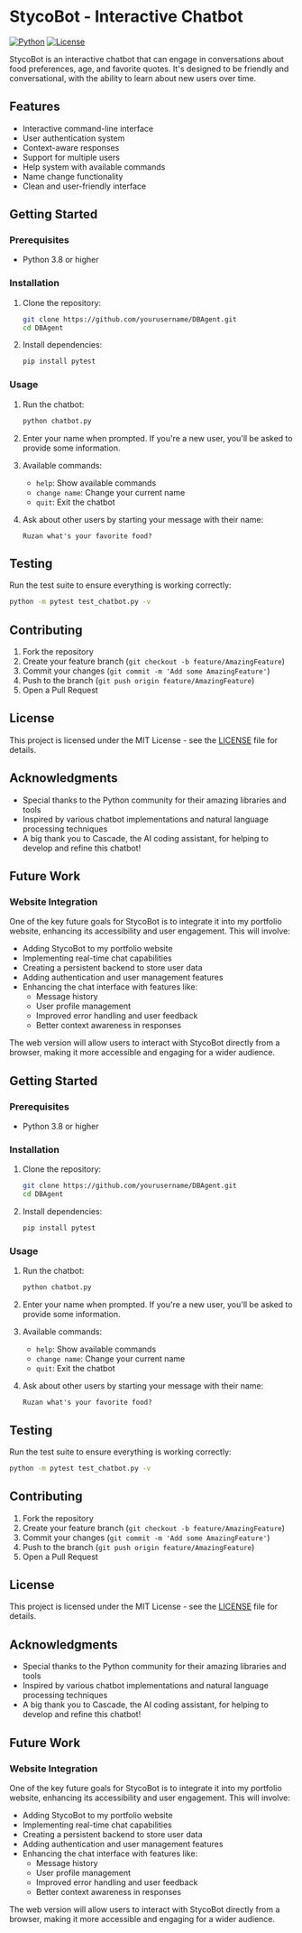 # StycoBot - Interactive Chatbot

[![Python](https://img.shields.io/badge/python-3.8+-blue.svg)](https://www.python.org/)
[![License](https://img.shields.io/badge/license-MIT-blue.svg)](LICENSE)

StycoBot is an interactive chatbot that can engage in conversations about food preferences, age, and favorite quotes. It's designed to be friendly and conversational, with the ability to learn about new users over time.

## Features

- Interactive command-line interface
- User authentication system
- Context-aware responses
- Support for multiple users
- Help system with available commands
- Name change functionality
- Clean and user-friendly interface

## Getting Started

### Prerequisites

- Python 3.8 or higher

### Installation

1. Clone the repository:
   ```bash
   git clone https://github.com/yourusername/DBAgent.git
   cd DBAgent
   ```

2. Install dependencies:
   ```bash
   pip install pytest
   ```

### Usage

1. Run the chatbot:
   ```bash
   python chatbot.py
   ```

2. Enter your name when prompted. If you're a new user, you'll be asked to provide some information.

3. Available commands:
   - `help`: Show available commands
   - `change name`: Change your current name
   - `quit`: Exit the chatbot

4. Ask about other users by starting your message with their name:
   ```
   Ruzan what's your favorite food?
   ```

## Testing

Run the test suite to ensure everything is working correctly:
```bash
python -m pytest test_chatbot.py -v
```

## Contributing

1. Fork the repository
2. Create your feature branch (`git checkout -b feature/AmazingFeature`)
3. Commit your changes (`git commit -m 'Add some AmazingFeature'`)
4. Push to the branch (`git push origin feature/AmazingFeature`)
5. Open a Pull Request

## License

This project is licensed under the MIT License - see the [LICENSE](LICENSE) file for details.

## Acknowledgments

- Special thanks to the Python community for their amazing libraries and tools
- Inspired by various chatbot implementations and natural language processing techniques
- A big thank you to Cascade, the AI coding assistant, for helping to develop and refine this chatbot!

## Future Work

### Website Integration

One of the key future goals for StycoBot is to integrate it into my portfolio website, enhancing its accessibility and user engagement. This will involve:

- Adding StycoBot to my portfolio website
- Implementing real-time chat capabilities
- Creating a persistent backend to store user data
- Adding authentication and user management features
- Enhancing the chat interface with features like:
  - Message history
  - User profile management
  - Improved error handling and user feedback
  - Better context awareness in responses

The web version will allow users to interact with StycoBot directly from a browser, making it more accessible and engaging for a wider audience.

## Getting Started

### Prerequisites

- Python 3.8 or higher

### Installation

1. Clone the repository:
   ```bash
   git clone https://github.com/yourusername/DBAgent.git
   cd DBAgent
   ```

2. Install dependencies:
   ```bash
   pip install pytest
   ```

### Usage

1. Run the chatbot:
   ```bash
   python chatbot.py
   ```

2. Enter your name when prompted. If you're a new user, you'll be asked to provide some information.

3. Available commands:
   - `help`: Show available commands
   - `change name`: Change your current name
   - `quit`: Exit the chatbot

4. Ask about other users by starting your message with their name:
   ```
   Ruzan what's your favorite food?
   ```

## Testing

Run the test suite to ensure everything is working correctly:
```bash
python -m pytest test_chatbot.py -v
```

## Contributing

1. Fork the repository
2. Create your feature branch (`git checkout -b feature/AmazingFeature`)
3. Commit your changes (`git commit -m 'Add some AmazingFeature'`)
4. Push to the branch (`git push origin feature/AmazingFeature`)
5. Open a Pull Request

## License

This project is licensed under the MIT License - see the [LICENSE](LICENSE) file for details.

## Acknowledgments

- Special thanks to the Python community for their amazing libraries and tools
- Inspired by various chatbot implementations and natural language processing techniques
- A big thank you to Cascade, the AI coding assistant, for helping to develop and refine this chatbot!

## Future Work

### Website Integration

One of the key future goals for StycoBot is to integrate it into my portfolio website, enhancing its accessibility and user engagement. This will involve:

- Adding StycoBot to my portfolio website
- Implementing real-time chat capabilities
- Creating a persistent backend to store user data
- Adding authentication and user management features
- Enhancing the chat interface with features like:
  - Message history
  - User profile management
  - Improved error handling and user feedback
  - Better context awareness in responses

The web version will allow users to interact with StycoBot directly from a browser, making it more accessible and engaging for a wider audience.

